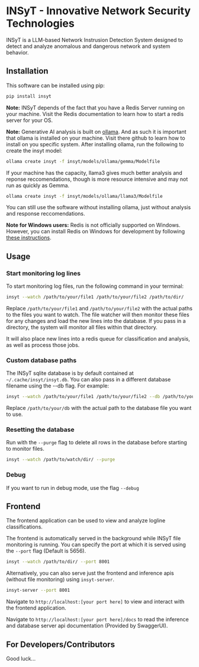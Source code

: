 # INSyT - Innovative Network Security Technologies

INSyT is a LLM-based Network Instrusion Detection System designed to detect and analyze anomalous and dangerous network and system behavior.

## Installation

This software can be installed using pip:
```bash
pip install insyt
```

**Note:** INSyT depends of the fact that you have a Redis Server running on your machine. Visit the Redis documentation to learn how to start a redis server for your OS.

**Note:** Generative AI analysis is built on [ollama](https://github.com/ollama/ollama). And as such it is important that ollama is installed on your machine. Visit there github to learn how to install on you specific system. After installing ollama, run the following to create the insyt model:
```bash
ollama create insyt -f insyt/models/ollama/gemma/Modelfile
```

If your machine has the capacity, llama3 gives much better analysis and reponse reccomendations, though is more resource intensive and may not run as quickly as Gemma.
```bash
ollama create insyt -f insyt/models/ollama/llama3/Modelfile
```
You can still use the software without installing ollama, just without analysis and response reccomendations.

**Note for Windows users:** Redis is not officially supported on Windows. However, you can install Redis on Windows for development by following [these instructions](https://redis.io/docs/latest/operate/oss_and_stack/install/install-redis/install-redis-on-windows/).

## Usage

### Start monitoring log lines
To start monitoring log files, run the following command in your terminal:
```bash
insyt --watch /path/to/your/file1 /path/to/your/file2 /path/to/dir/
```
Replace `/path/to/your/file1` and `/path/to/your/file2` with the actual paths to the files you want to watch. The file watcher will then monitor these files for any changes and load the new lines into the database. If you pass in a directory, the system will monitor all files within that directory.

It will also place new lines into a redis queue for classification and analysis, as well as process those jobs.

### Custom database paths
The INSyT sqlite database is by default contained at `~/.cache/insyt/insyt.db`. You can also pass in a different database filename using the --db flag. For example:
```bash
insyt --watch /path/to/your/file1 /path/to/your/file2 --db /path/to/your/db
```
Replace `/path/to/your/db` with the actual path to the database file you want to use.

### Resetting the database

Run with the `--purge` flag to delete all rows in the database before starting to monitor files.
```bash
insyt --watch /path/to/watch/dir/ --purge
```

### Debug

If you want to run in debug mode, use the flag `--debug`

## Frontend

The frontend application can be used to view and analyze logline classifications.

The frontend is automatically served in the background while INSyT file monitoring is running. You can specify the port at which it is served using the `--port` flag (Default is 5656).
```bash
insyt --watch /path/to/dir/ --port 8001
```

Alternatively, you can also serve just the frontend and inference apis (without file monitoring) using `insyt-server`.
```bash
insyt-server --port 8001
```

Navigate to `http://localhost:[your port here]` to view and interact with the frontend application.

Navigate to `http://localhost:[your port here]/docs` to read the inference and database server api documentation (Provided by SwaggerUI).


## For Developers/Contributors

Good luck...

